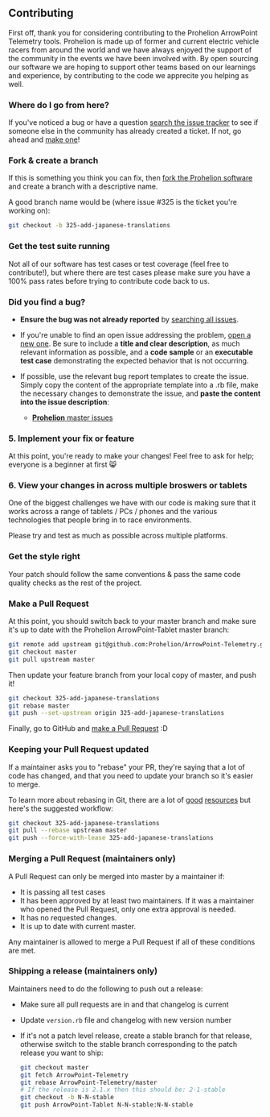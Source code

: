 ## Contributing

First off, thank you for considering contributing to the Prohelion ArrowPoint Telemetry tools. Prohelion is made up of former 
and current electric vehicle racers from around the world and we have always enjoyed the support of the community in the events 
we have been involved with.  By open sourcing our software we are hoping to support other teams based on our
learnings and experience, by contributing to the code we apprecite you helping as well.

### Where do I go from here?

If you've noticed a bug or have a question [search the issue tracker][] to see if
someone else in the community has already created a ticket. If not, go ahead and
[make one][new issue]!

### Fork & create a branch

If this is something you think you can fix, then [fork the Prohelion software][] and
create a branch with a descriptive name.

A good branch name would be (where issue #325 is the ticket you're working on):

```sh
git checkout -b 325-add-japanese-translations
```

### Get the test suite running

Not all of our software has test cases or test coverage (feel free to contribute!), but where there 
are test cases please make sure you have a 100% pass rates before trying to contribute code back to us.

### Did you find a bug?

* **Ensure the bug was not already reported** by [searching all issues][].

* If you're unable to find an open issue addressing the problem,
  [open a new one][new issue]. Be sure to include a **title and clear
  description**, as much relevant information as possible, and a **code sample**
  or an **executable test case** demonstrating the expected behavior that is not
  occurring.

* If possible, use the relevant bug report templates to create the issue.
  Simply copy the content of the appropriate template into a .rb file, make the
  necessary changes to demonstrate the issue, and **paste the content into the
  issue description**:
  * [**Prohelion** master issues][master template]

### 5. Implement your fix or feature

At this point, you're ready to make your changes! Feel free to ask for help;
everyone is a beginner at first :smile_cat:

### 6. View your changes in across multiple broswers or tablets

One of the biggest challenges we have with our code is making sure that it works across a range of
tablets / PCs / phones and the various technologies that people bring in to race environments.

Please try and test as much as possible across multiple platforms.

### Get the style right

Your patch should follow the same conventions & pass the same code quality
checks as the rest of the project. 

### Make a Pull Request

At this point, you should switch back to your master branch and make sure it's
up to date with the Prohelion ArrowPoint-Tablet master branch:

```sh
git remote add upstream git@github.com:Prohelion/ArrowPoint-Telemetry.git
git checkout master
git pull upstream master
```

Then update your feature branch from your local copy of master, and push it!

```sh
git checkout 325-add-japanese-translations
git rebase master
git push --set-upstream origin 325-add-japanese-translations
```

Finally, go to GitHub and [make a Pull Request][] :D

### Keeping your Pull Request updated

If a maintainer asks you to "rebase" your PR, they're saying that a lot of code
has changed, and that you need to update your branch so it's easier to merge.

To learn more about rebasing in Git, there are a lot of [good][git rebasing]
[resources][interactive rebase] but here's the suggested workflow:

```sh
git checkout 325-add-japanese-translations
git pull --rebase upstream master
git push --force-with-lease 325-add-japanese-translations
```

### Merging a Pull Request (maintainers only)

A Pull Request can only be merged into master by a maintainer if:

* It is passing all test cases
* It has been approved by at least two maintainers. If it was a maintainer who
  opened the Pull Request, only one extra approval is needed.
* It has no requested changes.
* It is up to date with current master.

Any maintainer is allowed to merge a Pull Request if all of these conditions are
met.

### Shipping a release (maintainers only)

Maintainers need to do the following to push out a release:

* Make sure all pull requests are in and that changelog is current
* Update `version.rb` file and changelog with new version number
* If it's not a patch level release, create a stable branch for that release,
  otherwise switch to the stable branch corresponding to the patch release you
  want to ship:

  ```sh
  git checkout master
  git fetch ArrowPoint-Telemetry
  git rebase ArrowPoint-Telemetry/master
  # If the release is 2.1.x then this should be: 2-1-stable
  git checkout -b N-N-stable
  git push ArrowPoint-Tablet N-N-stable:N-N-stable
  ```
[search the issue tracker]: https://github.com/Prohelion/ArrowPoint-Telemetry/issues?q=something
[new issue]: https://github.com/Prohelion/ArrowPoint-Telemetry/issues/new
[fork the Prohelion software]: https://help.github.com/articles/fork-a-repo
[searching all issues]: https://github.com/Prohelion/ArrowPoint-Telemetry/issues?q=
[master template]: https://github.com/Prohelion/ArrowPoint-Telemetry/blob/master/tasks/bug_report_template.rb
[make a pull request]: https://help.github.com/articles/creating-a-pull-request
[git rebasing]: http://git-scm.com/book/en/Git-Branching-Rebasing
[interactive rebase]: https://help.github.com/articles/interactive-rebase
